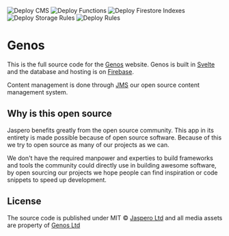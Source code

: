 ![Deploy CMS](https://github.com/Jaspero/genos/workflows/Deploy%20CMS/badge.svg)
![Deploy Functions](https://github.com/Jaspero/genos/workflows/Deploy%20Functions/badge.svg)
![Deploy Firestore Indexes](https://github.com/Jaspero/genos/workflows/Deploy%20Firestore%20Indexes/badge.svg)
![Deploy Storage Rules](https://github.com/Jaspero/genos/workflows/Deploy%20Storage%20Rules/badge.svg)
![Deploy Rules](https://github.com/Jaspero/genos/workflows/Deploy%20Rules/badge.svg)

# Genos
This is the full source code for the [Genos](https://genos.com/) website.
Genos is built in [Svelte](https://github.com/sveltejs/sveltejs) and the database and hosting is on [Firebase](https://firebase.google.com/). 

Content management is done through [JMS](https://github.com/Jaspero/jms) our open source content management system. 

## Why is this open source 

Jaspero benefits greatly from the open source community. This app in its entirety is made possible because of open source software. Because of this we try to open source as many of our projects as we can. 

We don't have the required manpower and experties to build frameworks and tools the community could directly use in building awesome software, by open sourcing our projects we hope people can find inspiration or code snippets to speed up development. 

## License 

The source code is published under MIT © [Jaspero Ltd](mailto:info@jaspero.co) and all media assets are property of [Genos Ltd](glauc@genos.hr)
